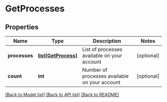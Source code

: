 # GetProcesses

## Properties
Name | Type | Description | Notes
------------ | ------------- | ------------- | -------------
**processes** | [**list[GetProcess]**](GetProcess.md) | List of processes available on your account | [optional] 
**count** | **int** | Number of processes available on your account | [optional] 

[[Back to Model list]](../README.md#documentation-for-models) [[Back to API list]](../README.md#documentation-for-api-endpoints) [[Back to README]](../README.md)


